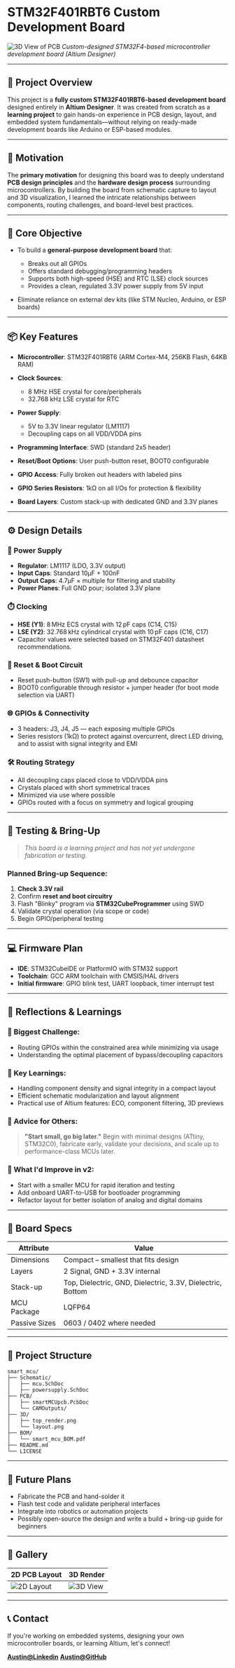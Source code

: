 # STM32F401RBT6 Custom Development Board

![3D View of PCB](./assets/3d_top_view.png)
*Custom-designed STM32F4-based microcontroller development board (Altium Designer)*

---

## 🔧 Project Overview

This project is a **fully custom STM32F401RBT6-based development board** designed entirely in **Altium Designer**. It was created from scratch as a **learning project** to gain hands-on experience in PCB design, layout, and embedded system fundamentals—without relying on ready-made development boards like Arduino or ESP-based modules.

---

## 🎯 Motivation

The **primary motivation** for designing this board was to deeply understand **PCB design principles** and the **hardware design process** surrounding microcontrollers. By building the board from schematic capture to layout and 3D visualization, I learned the intricate relationships between components, routing challenges, and board-level best practices.

---

## 🧠 Core Objective

* To build a **general-purpose development board** that:

  * Breaks out all GPIOs
  * Offers standard debugging/programming headers
  * Supports both high-speed (HSE) and RTC (LSE) clock sources
  * Provides a clean, regulated 3.3V power supply from 5V input
* Eliminate reliance on external dev kits (like STM Nucleo, Arduino, or ESP boards)

---

## 📦 Key Features

* **Microcontroller**: STM32F401RBT6 (ARM Cortex-M4, 256KB Flash, 64KB RAM)
* **Clock Sources**:

  * 8 MHz HSE crystal for core/peripherals
  * 32.768 kHz LSE crystal for RTC
* **Power Supply**:

  * 5V to 3.3V linear regulator (LM1117)
  * Decoupling caps on all VDD/VDDA pins
* **Programming Interface**: SWD (standard 2x5 header)
* **Reset/Boot Options**: User push-button reset, BOOT0 configurable
* **GPIO Access**: Fully broken out headers with labeled pins
* **GPIO Series Resistors**: 1kΩ on all I/Os for protection & flexibility
* **Board Layers**: Custom stack-up with dedicated GND and 3.3V planes

---

## ⚙️ Design Details

### 🔌 Power Supply

* **Regulator**: LM1117 (LDO, 3.3V output)
* **Input Caps**: Standard 10µF + 100nF
* **Output Caps**: 4.7µF × multiple for filtering and stability
* **Power Planes**: Full GND pour; isolated 3.3V plane

### ⏱️ Clocking

* **HSE (Y1)**: 8 MHz ECS crystal with 12 pF caps (C14, C15)
* **LSE (Y2)**: 32.768 kHz cylindrical crystal with 10 pF caps (C16, C17)
* Capacitor values were selected based on STM32F401 datasheet recommendations.

### 🔁 Reset & Boot Circuit

* Reset push-button (SW1) with pull-up and debounce capacitor
* BOOT0 configurable through resistor + jumper header (for boot mode selection via UART)

### 🌐 GPIOs & Connectivity

* 3 headers: J3, J4, J5 — each exposing multiple GPIOs
* Series resistors (1kΩ) to protect against overcurrent, direct LED driving, and to assist with signal integrity and EMI

### 🛠️ Routing Strategy

* All decoupling caps placed close to VDD/VDDA pins
* Crystals placed with short symmetrical traces
* Minimized via use where possible
* GPIOs routed with a focus on symmetry and logical grouping

---

## 🧪 Testing & Bring-Up

> *This board is a learning project and has not yet undergone fabrication or testing.*

### Planned Bring-up Sequence:

1. **Check 3.3V rail**
2. Confirm **reset and boot circuitry**
3. Flash "Blinky" program via **STM32CubeProgrammer** using SWD
4. Validate crystal operation (via scope or code)
5. Begin GPIO/peripheral testing

---

## 💻 Firmware Plan

* **IDE**: STM32CubeIDE or PlatformIO with STM32 support
* **Toolchain**: GCC ARM toolchain with CMSIS/HAL drivers
* **Initial firmware**: GPIO blink test, UART loopback, timer interrupt test

---

## 🔄 Reflections & Learnings

### 📌 Biggest Challenge:

* Routing GPIOs within the constrained area while minimizing via usage
* Understanding the optimal placement of bypass/decoupling capacitors

### 🧠 Key Learnings:

* Handling component density and signal integrity in a compact layout
* Efficient schematic modularization and layout alignment
* Practical use of Altium features: ECO, component filtering, 3D previews

### 💬 Advice for Others:

> **"Start small, go big later."**
> Begin with minimal designs (ATtiny, STM32C0), fabricate early, validate your decisions, and scale up to performance-class MCUs later.

### 🔁 What I'd Improve in v2:

* Start with a smaller MCU for rapid iteration and testing
* Add onboard UART-to-USB for bootloader programming
* Refactor layout for better isolation of analog and digital domains

---

## 📐 Board Specs

| Attribute     | Value                                                      |
| ------------- | ---------------------------------------------------------- |
| Dimensions    | Compact – smallest that fits design                        |
| Layers        | 2 Signal, GND + 3.3V internal                              |
| Stack-up      | Top, Dielectric, GND, Dielectric, 3.3V, Dielectric, Bottom |
| MCU Package   | LQFP64                                                     |
| Passive Sizes | 0603 / 0402 where needed                                   |

---

## 📁 Project Structure

```
smart_mcu/
├── Schematic/
│   ├── mcu.SchDoc
│   ├── powersupply.SchDoc
├── PCB/
│   ├── smartMCUpcb.PcbDoc
│   └── CAMOutputs/
├── 3D/
│   ├── top_render.png
│   └── layout.png
├── BOM/
│   └── smart_mcu_BOM.pdf
├── README.md
└── LICENSE
```

---

## 🔮 Future Plans

* Fabricate the PCB and hand-solder it
* Flash test code and validate peripheral interfaces
* Integrate into robotics or automation projects
* Possibly open-source the design and write a build + bring-up guide for beginners

---

## 📸 Gallery

| 2D PCB Layout                     | 3D Render                            |
| --------------------------------- | ------------------------------------ |
| ![2D Layout](./assets/layout.png) | ![3D View](./assets/3d_top_view.png) |

---

## 📞 Contact

If you're working on embedded systems, designing your own microcontroller boards, or learning Altium, let's connect!

**[Austin@Linkedin](https://www.linkedin.com/in/antony-austin-b7287226a/)**
**[Austin@GitHub](https://github.com/austin207/STM32F401RBT6-MCU.git)**
